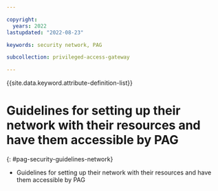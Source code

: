 ```yaml
---

copyright:
  years: 2022
lastupdated: "2022-08-23"

keywords: security network, PAG

subcollection: privileged-access-gateway

---
```


{{site.data.keyword.attribute-definition-list}}

# Guidelines for setting up their network with their resources and have them accessible by PAG
{: #pag-security-guidelines-network}

- Guidelines for setting up their network with their resources and have them accessible by PAG


